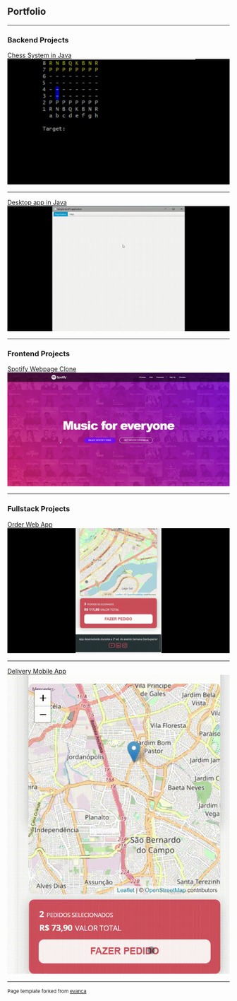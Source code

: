 ## Portfolio

---

### Backend Projects

[Chess System in Java](project_description/chess-system-description.md)<br>
<img src="https://github.com/vitorstabile/vitorstabile.github.io/blob/master/images/chess-system-images/Peon_White_Play.gif?raw=true"/>

---

[Desktop app in Java](project_description/workshop-javafx-jdbc-description.md)<br>
<img src="https://github.com/vitorstabile/vitorstabile.github.io/blob/master/images/workshop-javafx-jdbc-images/workshop-javafx-jdbc-list.gif?raw=true"/>

---

### Frontend Projects 

[Spotify Webpage Clone](project_description/project-spotify-clone.md)<br>
<img src="https://github.com/vitorstabile/vitorstabile.github.io/blob/master/images/project-spotify-clone/spotify-project-1.gif?raw=true"/> 

---

### Fullstack Projects 

[Order Web App](project_description/dsdeliver-sds2.md)<br>
<img src="https://github.com/vitorstabile/vitorstabile.github.io/blob/master/images/dsdeliver-sds2/DSDelivery_Trim4.gif?raw=true"/> 

---

[Delivery Mobile App](project_description/dsdeliver-sds2-mobile.md)<br>
<img src="https://github.com/vitorstabile/vitorstabile.github.io/blob/master/images/dsdeliver-sds2-mobile/MakeOrder_Trim.gif?raw=true"/>

---

<p style="font-size:11px">Page template forked from <a href="https://github.com/evanca/quick-portfolio">evanca</a></p>
<!-- Remove above link if you don't want to attibute -->
